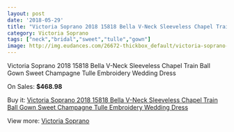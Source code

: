 ```yaml
---
layout: post
date: '2018-05-29'
title: "Victoria Soprano 2018 15818 Bella V-Neck Sleeveless Chapel Train Ball Gown Sweet Champagne Tulle Embroidery Wedding Dress"
category: Victoria Soprano
tags: ["neck","bridal","sweet","tulle","gown"]
image: http://img.eudances.com/26672-thickbox_default/victoria-soprano-2018-15818-bella-v-neck-sleeveless-chapel-train-ball-gown-sweet-champagne-tulle-embroidery-wedding-dress.jpg
---
```

Victoria Soprano 2018 15818 Bella V-Neck Sleeveless Chapel Train Ball Gown Sweet Champagne Tulle Embroidery Wedding Dress

On Sales: **$468.98**
<a href="https://www.eudances.com/en/victoria-soprano/8911-victoria-soprano-2018-15818-bella-v-neck-sleeveless-chapel-train-ball-gown-sweet-champagne-tulle-embroidery-wedding-dress.html"><amp-img layout="responsive" width="600" height="600" src="//img.eudances.com/26672-thickbox_default/victoria-soprano-2018-15818-bella-v-neck-sleeveless-chapel-train-ball-gown-sweet-champagne-tulle-embroidery-wedding-dress.jpg" alt="Victoria Soprano 2018 15818 Bella V-Neck Sleeveless Chapel Train Ball Gown Sweet Champagne Tulle Embroidery Wedding Dress 0" /></a>
<a href="https://www.eudances.com/en/victoria-soprano/8911-victoria-soprano-2018-15818-bella-v-neck-sleeveless-chapel-train-ball-gown-sweet-champagne-tulle-embroidery-wedding-dress.html"><amp-img layout="responsive" width="600" height="600" src="//img.eudances.com/26679-thickbox_default/victoria-soprano-2018-15818-bella-v-neck-sleeveless-chapel-train-ball-gown-sweet-champagne-tulle-embroidery-wedding-dress.jpg" alt="Victoria Soprano 2018 15818 Bella V-Neck Sleeveless Chapel Train Ball Gown Sweet Champagne Tulle Embroidery Wedding Dress 1" /></a>
<a href="https://www.eudances.com/en/victoria-soprano/8911-victoria-soprano-2018-15818-bella-v-neck-sleeveless-chapel-train-ball-gown-sweet-champagne-tulle-embroidery-wedding-dress.html"><amp-img layout="responsive" width="600" height="600" src="//img.eudances.com/26678-thickbox_default/victoria-soprano-2018-15818-bella-v-neck-sleeveless-chapel-train-ball-gown-sweet-champagne-tulle-embroidery-wedding-dress.jpg" alt="Victoria Soprano 2018 15818 Bella V-Neck Sleeveless Chapel Train Ball Gown Sweet Champagne Tulle Embroidery Wedding Dress 2" /></a>
<a href="https://www.eudances.com/en/victoria-soprano/8911-victoria-soprano-2018-15818-bella-v-neck-sleeveless-chapel-train-ball-gown-sweet-champagne-tulle-embroidery-wedding-dress.html"><amp-img layout="responsive" width="600" height="600" src="//img.eudances.com/26677-thickbox_default/victoria-soprano-2018-15818-bella-v-neck-sleeveless-chapel-train-ball-gown-sweet-champagne-tulle-embroidery-wedding-dress.jpg" alt="Victoria Soprano 2018 15818 Bella V-Neck Sleeveless Chapel Train Ball Gown Sweet Champagne Tulle Embroidery Wedding Dress 3" /></a>
<a href="https://www.eudances.com/en/victoria-soprano/8911-victoria-soprano-2018-15818-bella-v-neck-sleeveless-chapel-train-ball-gown-sweet-champagne-tulle-embroidery-wedding-dress.html"><amp-img layout="responsive" width="600" height="600" src="//img.eudances.com/26676-thickbox_default/victoria-soprano-2018-15818-bella-v-neck-sleeveless-chapel-train-ball-gown-sweet-champagne-tulle-embroidery-wedding-dress.jpg" alt="Victoria Soprano 2018 15818 Bella V-Neck Sleeveless Chapel Train Ball Gown Sweet Champagne Tulle Embroidery Wedding Dress 4" /></a>
<a href="https://www.eudances.com/en/victoria-soprano/8911-victoria-soprano-2018-15818-bella-v-neck-sleeveless-chapel-train-ball-gown-sweet-champagne-tulle-embroidery-wedding-dress.html"><amp-img layout="responsive" width="600" height="600" src="//img.eudances.com/26675-thickbox_default/victoria-soprano-2018-15818-bella-v-neck-sleeveless-chapel-train-ball-gown-sweet-champagne-tulle-embroidery-wedding-dress.jpg" alt="Victoria Soprano 2018 15818 Bella V-Neck Sleeveless Chapel Train Ball Gown Sweet Champagne Tulle Embroidery Wedding Dress 5" /></a>
<a href="https://www.eudances.com/en/victoria-soprano/8911-victoria-soprano-2018-15818-bella-v-neck-sleeveless-chapel-train-ball-gown-sweet-champagne-tulle-embroidery-wedding-dress.html"><amp-img layout="responsive" width="600" height="600" src="//img.eudances.com/26674-thickbox_default/victoria-soprano-2018-15818-bella-v-neck-sleeveless-chapel-train-ball-gown-sweet-champagne-tulle-embroidery-wedding-dress.jpg" alt="Victoria Soprano 2018 15818 Bella V-Neck Sleeveless Chapel Train Ball Gown Sweet Champagne Tulle Embroidery Wedding Dress 6" /></a>
<a href="https://www.eudances.com/en/victoria-soprano/8911-victoria-soprano-2018-15818-bella-v-neck-sleeveless-chapel-train-ball-gown-sweet-champagne-tulle-embroidery-wedding-dress.html"><amp-img layout="responsive" width="600" height="600" src="//img.eudances.com/26673-thickbox_default/victoria-soprano-2018-15818-bella-v-neck-sleeveless-chapel-train-ball-gown-sweet-champagne-tulle-embroidery-wedding-dress.jpg" alt="Victoria Soprano 2018 15818 Bella V-Neck Sleeveless Chapel Train Ball Gown Sweet Champagne Tulle Embroidery Wedding Dress 7" /></a>

Buy it: [Victoria Soprano 2018 15818 Bella V-Neck Sleeveless Chapel Train Ball Gown Sweet Champagne Tulle Embroidery Wedding Dress](https://www.eudances.com/en/victoria-soprano/8911-victoria-soprano-2018-15818-bella-v-neck-sleeveless-chapel-train-ball-gown-sweet-champagne-tulle-embroidery-wedding-dress.html "Victoria Soprano 2018 15818 Bella V-Neck Sleeveless Chapel Train Ball Gown Sweet Champagne Tulle Embroidery Wedding Dress")

View more: [Victoria Soprano](https://www.eudances.com/en/132-victoria-soprano "Victoria Soprano")